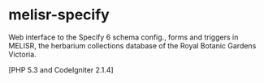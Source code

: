 # melisr-specify
Web interface to the Specify 6 schema config., forms and triggers in MELISR, the herbarium collections database of the Royal Botanic Gardens Victoria.

&#91;PHP 5.3 and CodeIgniter 2.1.4&#93;
